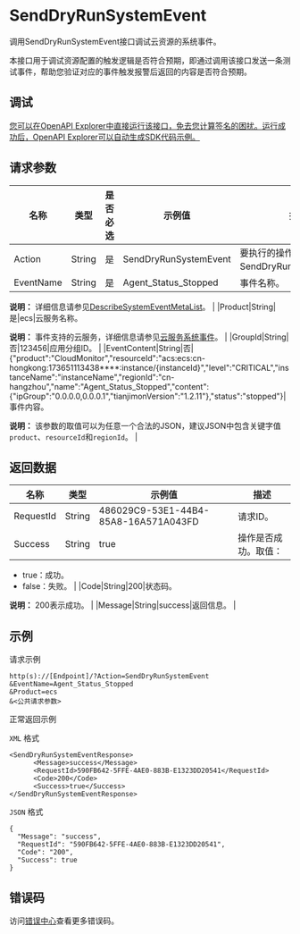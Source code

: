 # SendDryRunSystemEvent

调用SendDryRunSystemEvent接口调试云资源的系统事件。

本接口用于调试资源配置的触发逻辑是否符合预期，即通过调用该接口发送一条测试事件，帮助您验证对应的事件触发报警后返回的内容是否符合预期。

## 调试

[您可以在OpenAPI Explorer中直接运行该接口，免去您计算签名的困扰。运行成功后，OpenAPI Explorer可以自动生成SDK代码示例。](https://api.aliyun.com/#product=Cms&api=SendDryRunSystemEvent&type=RPC&version=2019-01-01)

## 请求参数

|名称|类型|是否必选|示例值|描述|
|--|--|----|---|--|
|Action|String|是|SendDryRunSystemEvent|要执行的操作，取值：SendDryRunSystemEvent。 |
|EventName|String|是|Agent\_Status\_Stopped|事件名称。

 **说明：** 详细信息请参见[DescribeSystemEventMetaList](~~114972~~)。 |
|Product|String|是|ecs|云服务名称。

 **说明：** 事件支持的云服务，详细信息请参见[云服务系统事件](~~167388~~)。 |
|GroupId|String|否|123456|应用分组ID。 |
|EventContent|String|否|\{"product":"CloudMonitor","resourceId":"acs:ecs:cn-hongkong:173651113438\*\*\*\*:instance/\{instanceId\}","level":"CRITICAL","instanceName":"instanceName","regionId":"cn-hangzhou","name":"Agent\_Status\_Stopped","content":\{"ipGroup":"0.0.0.0,0.0.0.1","tianjimonVersion":"1.2.11"\},"status":"stopped"\}|事件内容。

 **说明：** 该参数的取值可以为任意一个合法的JSON，建议JSON中包含关键字值`product`、`resourceId`和`regionId`。 |

## 返回数据

|名称|类型|示例值|描述|
|--|--|---|--|
|RequestId|String|486029C9-53E1-44B4-85A8-16A571A043FD|请求ID。 |
|Success|String|true|操作是否成功。取值：

 -   true：成功。
-   false：失败。 |
|Code|String|200|状态码。

 **说明：** 200表示成功。 |
|Message|String|success|返回信息。 |

## 示例

请求示例

```
http(s)://[Endpoint]/?Action=SendDryRunSystemEvent
&EventName=Agent_Status_Stopped
&Product=ecs
&<公共请求参数>
```

正常返回示例

`XML` 格式

```
<SendDryRunSystemEventResponse>
	  <Message>success</Message>
	  <RequestId>590FB642-5FFE-4AE0-883B-E1323DD20541</RequestId>
	  <Code>200</Code>
	  <Success>true</Success>
</SendDryRunSystemEventResponse>
```

`JSON` 格式

```
{
  "Message": "success",
  "RequestId": "590FB642-5FFE-4AE0-883B-E1323DD20541",
  "Code": "200",
  "Success": true
}
```

## 错误码

访问[错误中心](https://error-center.alibabacloud.com/status/product/Cms)查看更多错误码。


